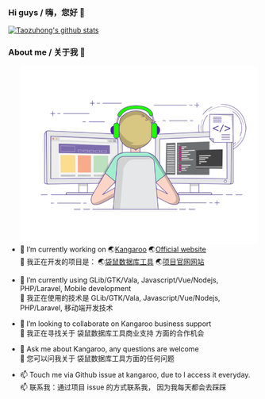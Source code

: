 ### Hi guys / 嗨，您好 👋
[![Taozuhong's github stats](https://github-readme-stats.vercel.app/api?username=taozuhong&show_icons=true&icon_color=199861&count_private=true&include_all_commits=true&theme=highcontrast)](https://github.com/taozuhong)

### About me / 关于我 👋
<img align="right" top='60' alt="GIF" src="background.gif" width="480"/>

- 🔭 I’m currently working on :earth_asia:[Kangaroo](https://github.com/dbkangaroo/kangaroo) :earth_asia:[Official website](https://www.datatable.online/?from=gprofile)<br/>
  🔭 我正在开发的项目是： :earth_asia:[袋鼠数据库工具](https://gitee.com/dbkangaroo/kangaroo) :earth_asia:[项目官网网站](https://www.datatable.online/zh/?from=gprofile)
  
- 🌱 I’m currently using GLib/GTK/Vala, Javascript/Vue/Nodejs, PHP/Laravel, Mobile development<br/>
  🌱 我正在使用的技术是 GLib/GTK/Vala, Javascript/Vue/Nodejs, PHP/Laravel, 移动端开发技术
  
- 👯 I’m looking to collaborate on Kangaroo business support<br/>
  👯 我正在寻找关于 袋鼠数据库工具商业支持 方面的合作机会
  
- 💬 Ask me about Kangaroo, any questions are welcome<br/>
  💬 您可以问我关于 袋鼠数据库工具方面的任何问题
  
- 📫 Touch me via Github issue at kangaroo, due to I access it everyday.<br/>
  📫 联系我：通过项目 issue 的方式联系我， 因为我每天都会去踩踩
